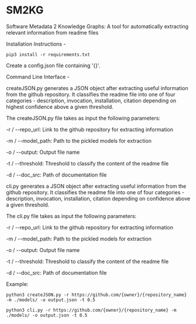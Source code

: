 # SM2KG
Software Metadata 2 Knowledge Graphs: A tool for automatically extracting relevant information from readme files

Installation Instructions - 

`pip3 install -r requirements.txt`

Create a config.json file containing '{}'.

Command Line Interface - 

createJSON.py generates a JSON object after extracting useful information from the github repository. It classifies the readme file into one of four categories - description, invocation, installation, citation depending on highest confidence above a given threshold.

The createJSON.py file takes as input the following parameters:

-r / --repo_url: Link to the github repository for extracting information

-m / --model_path: Path to the pickled models for extraction

-o / --output: Output file name

-t / --threshold: Threshold to classify the content of the readme file

-d / --doc_src: Path of documentation file


cli.py generates a JSON object after extracting useful information from the github repository. It classifies the readme file into one of four categories - description, invocation, installation, citation depending on confidence above a given threshold.

The cli.py file takes as input the following parameters:

-r / --repo_url: Link to the github repository for extracting information

-m / --model_path: Path to the pickled models for extraction

-o / --output: Output file name

-t / --threshold: Threshold to classify the content of the readme file

-d / --doc_src: Path of documentation file

Example:

`python3 createJSON.py -r https://github.com/{owner}/{repository_name} -m ./models/ -o output.json -t 0.5`

`python3 cli.py -r https://github.com/{owner}/{repository_name} -m ./models/ -o output.json -t 0.5`
